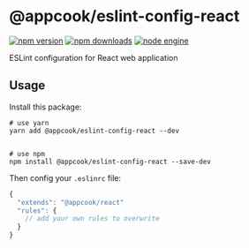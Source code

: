 # @appcook/eslint-config-react

[![npm version][npm-version-image]](npm-url)
[![npm downloads][npm-download-image]][npm-url]
[![node engine][node-engine-image]][npm-url]

[npm-version-image]: https://img.shields.io/npm/v/@appcook/eslint-config-react.svg?style=flat-square
[npm-download-image]: https://img.shields.io/npm/dm/@appcook/eslint-config-react.svg?style=flat-square
[node-engine-image]: https://img.shields.io/badge/node-%3E=10.12.0-blue.svg?style=flat-square
[npm-url]: https://www.npmjs.com/package/@appcook/eslint-config-react

ESLint configuration for React web application

</div>

## Usage

Install this package:

```shell
# use yarn
yarn add @appcook/eslint-config-react --dev


# use npm
npm install @appcook/eslint-config-react --save-dev
```

Then config your `.eslinrc` file:

```js
{
  "extends": "@appcook/react"
  "rules": {
    // add your own rules to overwrite
  }
}
```
